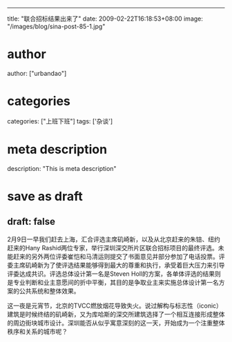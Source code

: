 
---
title: "联合招标结果出来了"
date: 2009-02-22T16:18:53+08:00
image: "/images/blog/sina-post-85-1.jpg"
# author
author: ["urbandao"]
# categories
categories: ["上班下班"]
tags: ['杂谈']
# meta description
description: "This is meta description"
# save as draft
draft: false
---

2月9日一早我们赶去上海，汇合评选主席矶崎新，以及从北京赶来的朱锫、纽约赶来的Hany Rashid两位专家，举行深圳深交所片区联合招标项目的最终评选。未能赶来的另外两位评委崔恺和马清运则提交了书面意见并部分参加了电话投票。评委主席矶崎新为了使评选结果能够得到最大的尊重和执行，承受着巨大压力来引导评委达成共识。评选总体设计第一名是Steven Holl的方案，各单体评选的结果则是专业判断和业主意愿间的折中平衡，其目的是争取业主来实施总体设计第一名方案的公共系统和整体效果。

这一夜是元宵节，北京的TVCC燃放烟花导致失火。说过解构与标志性（iconic）建筑是时候终结的矶崎新，又为库哈斯的深交所建筑选择了一个相互连接形成整体的周边街块城市设计。深圳能否从似乎寓意深刻的这一天，开始成为一个注重整体秩序和关系的城市呢？
